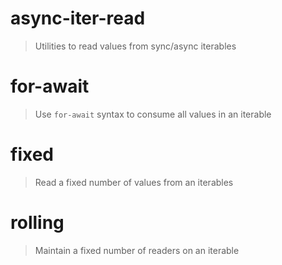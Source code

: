 # async-iter-read

> Utilities to read values from sync/async iterables

# for-await

> Use `for-await` syntax to consume all values in an iterable

# fixed

> Read a fixed number of values from an iterables

# rolling

> Maintain a fixed number of readers on an iterable
